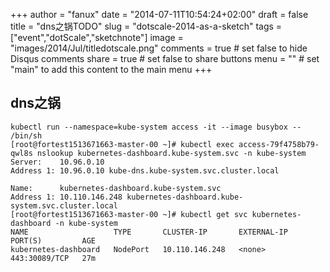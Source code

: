 +++
author = "fanux"
date = "2014-07-11T10:54:24+02:00"
draft = false
title = "dns之锅TODO"
slug = "dotscale-2014-as-a-sketch"
tags = ["event","dotScale","sketchnote"]
image = "images/2014/Jul/titledotscale.png"
comments = true     # set false to hide Disqus comments
share = true        # set false to share buttons
menu = ""           # set "main" to add this content to the main menu
+++

## dns之锅
```
kubectl run --namespace=kube-system access -it --image busybox -- /bin/sh
[root@fortest1513671663-master-00 ~]# kubectl exec access-79f4758b79-qwl8s nslookup kubernetes-dashboard.kube-system.svc -n kube-system
Server:    10.96.0.10
Address 1: 10.96.0.10 kube-dns.kube-system.svc.cluster.local

Name:      kubernetes-dashboard.kube-system.svc
Address 1: 10.110.146.248 kubernetes-dashboard.kube-system.svc.cluster.local
[root@fortest1513671663-master-00 ~]# kubectl get svc kubernetes-dashboard -n kube-system
NAME                   TYPE       CLUSTER-IP       EXTERNAL-IP   PORT(S)         AGE
kubernetes-dashboard   NodePort   10.110.146.248   <none>        443:30089/TCP   27m
```
